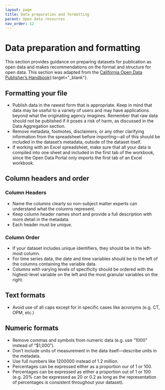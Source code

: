 ```yaml
---
layout: page
title: Data preparation and formatting
parent: Open data resources
nav_order: 12
---
```


# Data preparation and formatting 

This section provides guidance on preparing datasets for publication as open data and makes recommendations on the format and structure for open data. This section was adapted from the [California Open Data Publisher’s Handbook](https://docs.data.ca.gov/california-open-data-publishers-handbook/reference/data-preparation-guidance){:target="_blank"}.

## Formatting your file

* Publish data in the rawest form that is appropriate. Keep in mind that data may be useful to a variety of users and may have applications beyond what the originating agency imagines. Remember that raw data should not be published if it poses a risk of harm, as discussed in the Data Aggregation section.
* Remove metadata, footnotes, disclaimers, or any other clarifying information from the spreadsheet before importing—all of this should be included in the dataset’s metadata, outside of the dataset itself.
* If working with an Excel spreadsheet, make sure that all your data is compiled into one sheet and included in the first tab of the workbook, since the Open Data Portal only imports the first tab of an Excel workbook. 

## Column headers and order

### Column Headers

* Name the columns clearly so non-subject matter experts can understand what the columns represent.
* Keep column header names short and provide a full description with more detail in the metadata. 
* Each header must be unique. 

### Column Order

* If your dataset includes unique identifiers, they should be in the left-most column.
* For time series data, the date and time variables should be to the left of the columns containing the variable data.  
* Columns with varying levels of specificity should be ordered with the highest-level variable on the left and the most granular variables on the right. 

## Text formats

* Avoid use of all caps except for in specific cases like acronyms (e.g. CT, OPM, etc.)

## Numeric formats

* Remove commas and symbols from numeric data (e.g. use “1000” instead of “$1,000”).
* Don’t include units of measurement in the data itself—describe units in the metadata. 
* Use full numbers like 1200000 instead of 1.2 million.
* Percentages can be expressed either as a proportion our of 1 or 100.
* Percentages can be expressed as either a proportion out of 1 or 100 (e.g. 20% can be expressed as 20 or 0.2 as long as the representation of percentages is consistent throughout your dataset).
